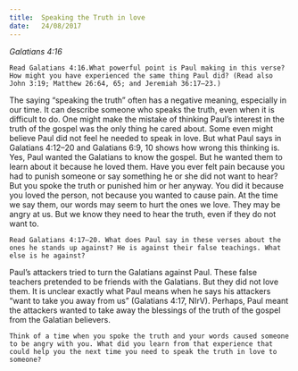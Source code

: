 ```yaml
---
title:  Speaking the Truth in love
date:   24/08/2017
---
```


_Galatians 4:16_

`Read Galatians 4:16.What powerful point is Paul making in this verse? How might you have experienced the same thing Paul did? (Read also John 3:19; Matthew 26:64, 65; and Jeremiah 36:17–23.)`

The saying “speaking the truth” often has a negative meaning, especially in our time. It can describe someone who speaks the truth, even when it is difficult to do. One might make the mistake of thinking Paul’s interest in the truth of the gospel was the only thing he cared about. Some even might believe Paul did not feel he needed to speak in love. But what Paul says in Galatians 4:12–20 and Galatians 6:9, 10 shows how wrong this thinking is. Yes, Paul wanted the Galatians to know the gospel. But he wanted them to learn about it because he loved them. Have you ever felt pain because you had to punish someone or say something he or she did not want to hear? But you spoke the truth or punished him or her anyway. You did it because you loved the person, not because you wanted to cause pain. At the time we say them, our words may seem to hurt the ones we love. They may be angry at us. But we know they need to hear the truth, even if they do not want to.

`Read Galatians 4:17–20. What does Paul say in these verses about the ones he stands up against? He is against their false teachings. What else is he against?`

Paul’s attackers tried to turn the Galatians against Paul. These false teachers pretended to be friends with the Galatians. But they did not love them. It is unclear exactly what Paul means when he says his attackers “want to take you away from us” (Galatians 4:17, NIrV). Perhaps, Paul meant the attackers wanted to take away the blessings of the truth of the gospel from the Galatian believers.

`Think of a time when you spoke the truth and your words caused someone to be angry with you. What did you learn from that experience that could help you the next time you need to speak the truth in love to someone?`